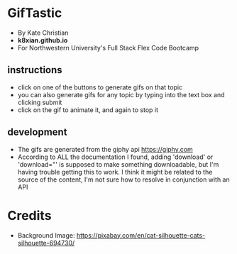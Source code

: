 # GifTastic
* By Kate Christian
* **k8xian.github.io**
* For Northwestern University's Full Stack Flex Code Bootcamp

## instructions
* click on one of the buttons to generate gifs on that topic
* you can also generate gifs for any topic by typing into the text box and clicking submit
* click on the gif to animate it, and again to stop it

## development
* The gifs are generated from the giphy api https://giphy.com
* According to ALL the documentation I found, adding 'download' or 'download="' is supposed to make something  downloadable, but I'm having trouble getting this to work. I think it might be related to the source of the content, I'm not sure how to resolve in conjunction with an API

# Credits 
* Background Image: https://pixabay.com/en/cat-silhouette-cats-silhouette-694730/


